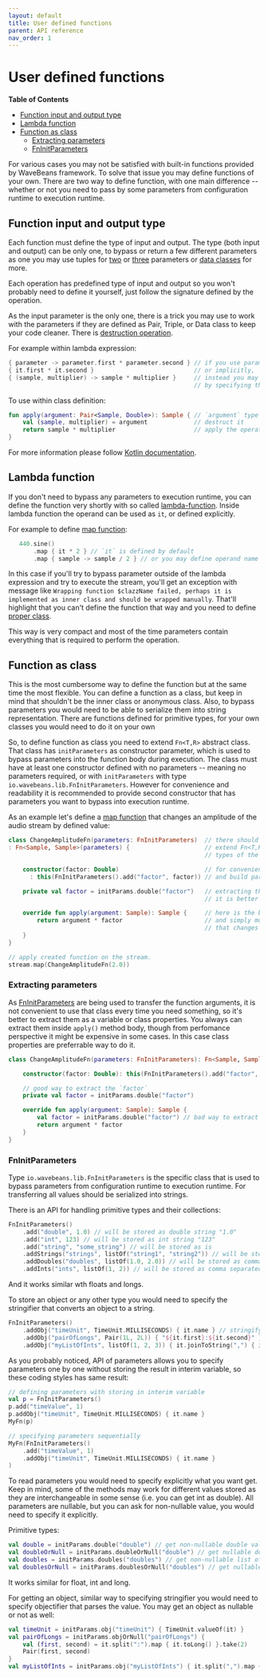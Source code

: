 ```yaml
---
layout: default
title: User defined functions
parent: API reference
nav_order: 1
---
```

# User defined functions

<!-- START doctoc generated TOC please keep comment here to allow auto update -->
<!-- DON'T EDIT THIS SECTION, INSTEAD RE-RUN doctoc TO UPDATE -->
**Table of Contents**

- [Function input and output type](#function-input-and-output-type)
- [Lambda function](#lambda-function)
- [Function as class](#function-as-class)
  - [Extracting parameters](#extracting-parameters)
  - [FnInitParameters](#fninitparameters)

<!-- END doctoc generated TOC please keep comment here to allow auto update -->

For various cases you may not be satisfied with built-in functions provided by WaveBeans framework. To solve that issue you may define functions of your own. There are two way to define function, with one main difference -- whether or not you need to pass by some parameters from configuration runtime to execution runtime.

## Function input and output type

Each function must define the type of input and output. The type (both input and output) can be only one, to bypass or return a few different parameters as one you may use tuples for [two](https://kotlinlang.org/api/latest/jvm/stdlib/kotlin/-pair/index.html) or [three](https://kotlinlang.org/api/latest/jvm/stdlib/kotlin/-triple/index.html) parameters or [data classes](https://kotlinlang.org/docs/reference/data-classes.html) for more.

Each operation has predefined type of input and output so you won't probably need to define it yourself, just follow the signature defined by the operation.

As the input parameter is the only one, there is a trick you may use to work with the parameters if they are defined as Pair, Triple, or Data class to keep your code cleaner. There is [destruction operation](https://kotlinlang.org/docs/reference/multi-declarations.html).

For example within lambda expression:

```kotlin
{ parameter -> parameter.first * parameter.second } // if you use parameter directly
{ it.first * it.second }                            // or implicitly,
{ (sample, multiplier) -> sample * multiplier }     // instead you may destruct it and give them proper name, 
                                                    // by specifying them inside parenthesises
```

To use within class definition:

```kotlin
fun apply(argument: Pair<Sample, Double>): Sample { // `argument` type is specified explicitly 
    val (sample, multiplier) = argument             // destruct it
    return sample * multiplier                      // apply the operation by using variable proper naming
}
```

For more information please follow [Kotlin documentation](https://kotlinlang.org/docs/reference/multi-declarations.html).

## Lambda function

If you don't need to bypass any parameters to execution runtime, you can define the function very shortly with so called [lambda-function](https://kotlinlang.org/docs/reference/lambdas.html#lambda-expressions-and-anonymous-functions). Inside lambda function the operand can be used as `it`, or defined explicitly. 
 
For example to define [map function](operations/map-operation.md):
 ```kotlin
    440.sine()
        .map { it * 2 } // `it` is defined by default
        .map { sample -> sample / 2 } // or you may define operand name explicitly 
```

In this case if you'll try to bypass parameter outside of the lambda expression and try to execute the stream, you'll get an exception with message like
`Wrapping function $clazzName failed, perhaps it is implemented as inner class and should be wrapped manually`. That'll highlight that you can't define the function that way and you need to define [proper class](#class-function).

This way is very compact and most of the time parameters contain everything that is required to perform the operation.
 
## Function as class

This is the most cumbersome way to define the function but at the same time the most flexible. You can define a function as a class, but keep in mind that shouldn't be the inner class or anonymous class. Also, to bypass parameters you would need to be able to serialize them into string representation. There are functions defined for primitive types, for your own classes you would need to do it on your own 

So, to define function as class you need to extend `Fn<T,R>` abstract class. That class has `initParameters` as constructor parameter, which is used to bypass parameters into the function body during execution. The class must have at least one constructor defined with no parameters -- meaning no parameters required, or with `initParameters` with type `io.wavebeans.lib.FnInitParameters`. However for convenience and readability it is recommended to provide second constructor that has parameters you want to bypass into execution runtime.

As an example let's define a [map function](operations/map-operation.md) that changes an amplitude of the audio stream by defined value:

```kotlin
class ChangeAmplitudeFn(parameters: FnInitParameters)  // there should be at least one constructor defined this way
: Fn<Sample, Sample>(parameters) {                     // extend Fn<T,R> class, Sample is input (T) and output (R) 
                                                       // types of the function.

    constructor(factor: Double)                        // for convenience let's define  proper constructor
      : this(FnInitParameters().add("factor", factor)) // and build parameters for our function 

    private val factor = initParams.double("factor")   // extracting the double value of the factor parameter,
                                                       // it is better to do once

    override fun apply(argument: Sample): Sample {     // here is the body of the function
        return argument * factor                       // and simply multiply sample by the specified factor,
                                                       // that changes its amplitude.
    }
}

// apply created function on the stream.
stream.map(ChangeAmplitudeFn(2.0))
```

### Extracting parameters

As [FnInitParameters](#fninitparameters) are being used to transfer the function arguments, it is not convenient to use that class every time you need something, so it's better to extract them as a variable or class properties. You always can extract them inside `apply()` method body, though from perfomance perspective it might be expensive in some cases. In this case class properties are preferrable way to do it.

```kotlin
class ChangeAmplitudeFn(parameters: FnInitParameters): Fn<Sample, Sample>(parameters) {

    constructor(factor: Double): this(FnInitParameters().add("factor", factor))

    // good way to extract the `factor`
    private val factor = initParams.double("factor")

    override fun apply(argument: Sample): Sample {
        val factor = initParams.double("factor") // bad way to extract the `factor`
        return argument * factor
    }
}

```

### FnInitParameters

Type `io.wavebeans.lib.FnInitParameters` is the specific class that is used to bypass parameters from configuration runtime to execution runtime. For transferring all values should be serialized into strings.

There is an API for handling primitive types and their collections:
```kotlin
FnInitParameters()
    .add("double", 1.0) // will be stored as double string "1.0"
    .add("int", 123) // will be stored as int string "123"
    .add("string", "some_string") // will be stored as is
    .addStrings("strings", listOf("string1", "string2")) // will be stored as comma-separated strings "string1,string2"
    .addDoubles("doubles", listOf(1.0, 2.0)) // will be stored as comma separated double string "1.0,2.0"
    .addInts("ints", listOf(1, 2)) // will be stored as comma separated double string "1,2"
```
And it works similar wth floats and longs.

To store an object or any other type you would need to specify the stringifier that converts an object to a string.

```kotlin
FnInitParameters()
    .addObj("timeUnit", TimeUnit.MILLISECONDS) { it.name } // stringifying simple but different type
    .addObj("pairOfLongs", Pair(1L, 2L)) { "${it.first}:${it.second}" } // stringifying complex type
    .addObj("myListOfInts", listOf(1, 2, 3)) { it.joinToString(",") { it.toString() } } // stringifying collections your way
```

As you probably noticed, API of parameters allows you to specify parameters one by one without storing the result in interim variable, so these coding styles has same result:

```kotlin
// defining parameters with storing in interim variable
val p = FnInitParameters()
p.add("timeValue", 1)
p.addObj("timeUnit", TimeUnit.MILLISECONDS) { it.name }
MyFn(p)

// specifying parameters sequentially
MyFn(FnInitParameters()
    .add("timeValue", 1)
    .addObj("timeUnit", TimeUnit.MILLISECONDS) { it.name }
)
```

To read parameters you would need to specify explicitly what you want get. Keep in mind, some of the methods may work for different values stored as they are interchangeable in some sense (i.e. you can get int as double). All parameters are nullable, but you can ask for non-nullable value, you would need to specify it explicitly.

Primitive types:
```kotlin
val double = initParams.double("double") // get non-nullable double value
val doubleOrNull = initParams.doubleOrNull("double") // get nullable double value
val doubles = initParams.doubles("doubles") // get non-nullable list of doubles 
val doublesOrNull = initParams.doublesOrNull("doubles") // get nullable list of doubles
```
It works similar for float, int and long.

For getting an object, similar way to specifying stringifier you would need to specify objectifier that parses the value. You may get an object as nullable or not as well:
```kotlin
val timeUnit = initParams.obj("timeUnit") { TimeUnit.valueOf(it) }
val pairOfLongs = initParams.objOrNull("pairOfLongs") {
    val (first, second) = it.split(":").map { it.toLong() }.take(2)
    Pair(first, second)
}
val myListOfInts = initParams.obj("myListOfInts") { it.split(",").map { it.toInt() } }
```